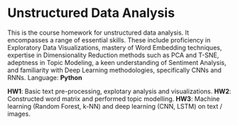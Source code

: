 # Unstructured Data Analysis

This is the course homework for unstructured data analysis. It encompasses a range of essential skills. These include proficiency in Exploratory Data Visualizations, mastery of Word Embedding techniques, expertise in Dimensionality Reduction methods such as PCA and T-SNE, adeptness in Topic Modeling, a keen understanding of Sentiment Analysis, and familiarity with Deep Learning methodologies, specifically CNNs and RNNs.
Language: **Python**

**HW1**: Basic text pre-processing, explotary analysis and visualizations.
**HW2**: Constructed word matrix and performed topic modelling.
**HW3**: Machine learning (Random Forest, k-NN) and deep learning (CNN, LSTM) on text / images. 

